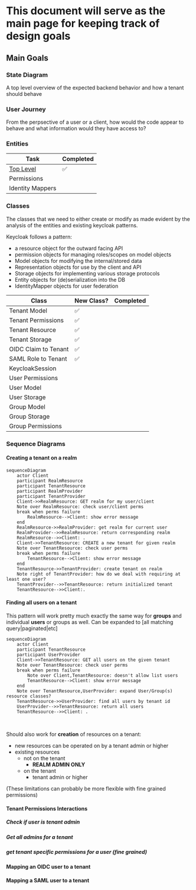 # This document will serve as the main page for keeping track of design goals

## Main Goals

### State Diagram
A top level overview of the expected backend behavior and how a tenant should behave


### User Journey
From the perpsective of a user or a client, how would the code appear to behave and what information would they have access to?


### Entities
| Task                        | Completed          |
|-----------------------------|--------------------|
| [Top Level](./entities.md)  | :white_check_mark: 
| Permissions                 | 
| Identity Mappers            |

### Classes
The classes that we need to either create or modify as made evident by the analysis of the entities and existing keycloak patterns. 

Keycloak follows a pattern:
- a resource object for the outward facing API
- permission objects for managing roles/scopes on model objects
- Model objects for modifying the internal/stored data
- Representation objects for use by the client and API
- Storage objects for implementing various storage protocols
- Entity objects for (de)serialization into the DB
- IdentityMapper objects for user federation


| Class                | New Class?         | Completed         |
|----------------------|--------------------|--------------------
| Tenant Model         | :white_check_mark: |
| Tenant Permissions   | :white_check_mark: |
| Tenant Resource      | :white_check_mark: |
| Tenant Storage       | :white_check_mark: |
| OIDC Claim to Tenant | :white_check_mark: |
| SAML Role to Tenant  | :white_check_mark: |
| KeycloakSession      |                    |
| User Permissions     |                    |
| User Model           |                    |
| User Storage         |                    |
| Group Model          |                    |
| Group Storage        |                    |
| Group Permissions    |                    |


### Sequence Diagrams

#### Creating a tenant on a realm
```mermaid
sequenceDiagram
    actor Client
    participant RealmResource
    participant TenantResource
    participant RealmProvider
    participant TenantProvider
    Client->>RealmResource: GET realm for my user/client
    Note over RealmResource: check user/client perms
    break when perms failure
        RealmResource-->Client: show error message
    end
    RealmResource->>RealmProvider: get realm for current user
    RealmProvider-->>RealmResource: return corresponding realm
    RealmResource-->>Client: .
    Client->>TenantResource: CREATE a new tenant for given realm
    Note over TenantResource: check user perms
    break when perms failure
        TenantResource-->Client: show error message
    end
    TenantResource->>TenantProvider: create tenant on realm
    Note right of TenantProvider: how do we deal with requiring at least one user?
    TenantProvider-->>TenantResource: return initialized tenant
    TenantResource-->>Client:.
```

#### Finding all users on a tenant
This pattern will work pretty much exactly the same way for **groups** and individual **users** or groups as well.
Can be expanded to [all matching query|paginated|etc]

```mermaid
sequenceDiagram
    actor Client
    participant TenantResource
    participant UserProvider
    Client->>TenantResource: GET all users on the given tenant
    Note over TenantResource: check user perms
    break when perms failure
        Note over Client,TenantResource: doesn't allow list users
        TenantResource-->Client: show error message
    end
    Note over TenantResource,UserProvider: expand User/Group(s) resource classes?
    TenantResource->>UserProvider: find all users by tenant id
    UserProvider-->>TenantResource: return all users
    TenantResource-->>Client: .
```
<br>

Should also work for **creation** of resources on a tenant:
- new resources can be operated on by a tenant admin or higher
- existing resources 
  - not on the tenant
    - **REALM ADMIN ONLY**
  - on the tenant
    - tenant admin or higher

(These limitations can probably be more flexible with fine grained permissions)

#### Tenant Permissions Interactions

##### Check if user is tenant admin

##### Get all admins for a tenant

##### get tenant specific permissions for a user (fine grained)

#### Mapping an OIDC user to a tenant

#### Mapping a SAML user to a tenant
